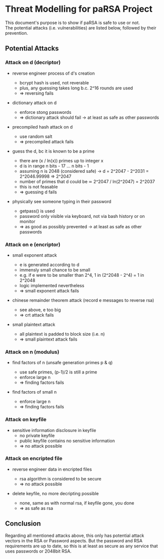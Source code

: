 # Threat Modelling for paRSA Project
This document's purpose is to show if paRSA is safe to use or not. </br>
The potential attacks (i.e. vulnerabilities) are listed below, followed by their prevention.

## Potential Attacks
### Attack on d (decriptor)
 - reverse engineer process of d's creation
   - bcrypt hash is used, not reverable
   - plus, any guessing takes long b.c. 2^16 rounds are used
   - => reversing fails

 - dictionary attack on d
   - enforce stong passwords
   - => dictionary attack should fail -> at least as safe as other passwords

 - precompiled hash attack on d
   - use random salt
   - => precompiled attack fails

 - guess the d, bc it is known to be a prime
   - there are (x / ln(x)) primes up to integer x
   - d is in range n bits - 17 ... n bits - 1
   - assuming n is 2048 (considered safe) -> d = 2^2047 - 2^2031 = 2^2046.99998 => 2^2047
   - number of primes that d could be ≃ 2^2047 / ln(2^2047) = 2^2037
   - this is not feasable
   - => guessing d fails

 - physically see someone typing in their password
   - getpass() is used
   - password only visible via keyboard, not via bash history or on monitor
   - => as good as possibly prevented -> at least as safe as other passwords

### Attack on e (encriptor)
 - small exponent attack
   - e is generated according to d
   - immensly small chance to be small
   - e.g. if e were to be smaller than 2^4, 1 in (2^2048 - 2^4) = 1 in 2^2048
   - logic implemented nevertheless
   - => small exponent attack fails

 - chinese remainder theorem attack (record e messages to reverse rsa)
   - see above, e too big
   - => crt attack fails

 - small plaintext attack
   - all plaintext is padded to block size (i.e. n)
   - => small plaintext attack fails

### Attack on n (modulus)
 - find factors of n (unsafe generation primes p & q)
   - use safe primes, (p-1)/2 is still a prime
   - enforce large n
   - => finding factors fails

 - find factors of small n
   - enforce large n
   - => finding factors fails

### Attack on keyfile
 - sensitive information disclosure in keyfile
   - no private keyfile
   - public keyfile contains no sensitive information
   - => no attack possible

### Attack on encripted file
 - reverse engineer data in encripted files
   - rsa algorithm is considered to be secure
   - => no attack possible

 - delete keyfile, no more decripting possible
   - none, same as with normal rsa, if keyfile gone, you done
   - => as safe as rsa
   
## Conclusion
Regarding all mentioned attacks above, this only has potential attack vectors in the RSA or Password aspects. But the password and RSA requirements are up to date, so this is at least as secure as any service that uses passwords or 2048bit RSA.
